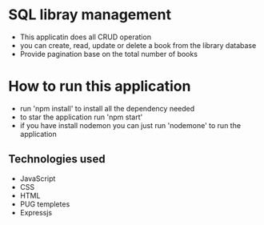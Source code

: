 # SQL libray management
* This applicatin does all CRUD operation
* you can create, read, update or delete a book from the library database
* Provide pagination base on the total number of books

# How to run this application
* run 'npm install' to install all the dependency needed
* to star the application run 'npm start'
* if you have install nodemon you can just run 'nodemone' to run the application

## Technologies used
* JavaScript
* CSS
* HTML
* PUG templetes
* Expressjs